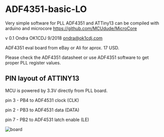 # ADF4351-basic-LO
Very simple software for PLL ADF4351 and ATTiny13  can be compiled with arduino and microcore
https://github.com/MCUdude/MicroCore

v 0.1 Ondra OK1CDJ 9/2018 ondra@ok1cdj.com
 
ADF4351 eval board from eBay or Ali for aprox. 17 USD. 
 
Please check the ADF4351 datasheet or use ADF4351 software
to get proper PLL register values.
 
## PIN layout of ATTINY13
MCU is powered  by 3.3V directly from PLL board.

 pin 3 - PB4  to ADF4531 clock (CLK) 
 
 pin 2 - PB3 to ADF4531 data (DATA) 
 
 pin 7 - PB2 to ADF4531 latch enable (LE) 

![board](https://raw.githubusercontent.com/ok1cdj/ADF4351-basic-LO/master/PLL-board.jpg)
    
